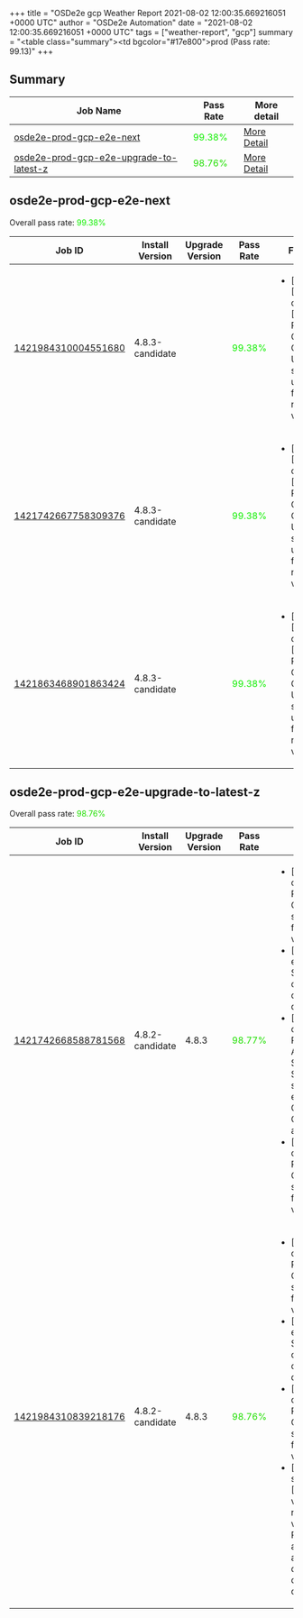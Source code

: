 +++
title = "OSDe2e gcp Weather Report 2021-08-02 12:00:35.669216051 +0000 UTC"
author = "OSDe2e Automation"
date = "2021-08-02 12:00:35.669216051 +0000 UTC"
tags = ["weather-report", "gcp"]
summary = "<table class=\"summary\"><tr><td bgcolor=\"#17e800\"></td><td>prod (Pass rate: 99.13)</td></tr></table>"
+++
## Summary

| Job Name | Pass Rate | More detail |
|----------|-----------|-------------|
|[osde2e-prod-gcp-e2e-next](https://prow.ci.openshift.org/?job=osde2e-prod-gcp-e2e-next)| <span style="color:#10ef00;">99.38%</span>|[More Detail](#osde2e-prod-gcp-e2e-next)|
|[osde2e-prod-gcp-e2e-upgrade-to-latest-z](https://prow.ci.openshift.org/?job=osde2e-prod-gcp-e2e-upgrade-to-latest-z)| <span style="color:#20df00;">98.76%</span>|[More Detail](#osde2e-prod-gcp-e2e-upgrade-to-latest-z)|



## osde2e-prod-gcp-e2e-next

Overall pass rate: <span style="color:#10ef00;">99.38%</span>

| Job ID | Install Version | Upgrade Version | Pass Rate | Failures |
|--------|-----------------|-----------------|-----------|----------|
[1421984310004551680](https://prow.ci.openshift.org/view/gs/origin-ci-test/logs/osde2e-prod-gcp-e2e-next/1421984310004551680) | 4.8.3-candidate |  | <span style="color:#10ef00;">99.38%</span>|<ul><li>[install] [Suite: operators] [OSD] RBAC Operator Operator Upgrade should upgrade from the replaced version</li></ul>
[1421742667758309376](https://prow.ci.openshift.org/view/gs/origin-ci-test/logs/osde2e-prod-gcp-e2e-next/1421742667758309376) | 4.8.3-candidate |  | <span style="color:#10ef00;">99.38%</span>|<ul><li>[install] [Suite: operators] [OSD] RBAC Operator Operator Upgrade should upgrade from the replaced version</li></ul>
[1421863468901863424](https://prow.ci.openshift.org/view/gs/origin-ci-test/logs/osde2e-prod-gcp-e2e-next/1421863468901863424) | 4.8.3-candidate |  | <span style="color:#10ef00;">99.38%</span>|<ul><li>[install] [Suite: operators] [OSD] RBAC Operator Operator Upgrade should upgrade from the replaced version</li></ul>



## osde2e-prod-gcp-e2e-upgrade-to-latest-z

Overall pass rate: <span style="color:#20df00;">98.76%</span>

| Job ID | Install Version | Upgrade Version | Pass Rate | Failures |
|--------|-----------------|-----------------|-----------|----------|
[1421742668588781568](https://prow.ci.openshift.org/view/gs/origin-ci-test/logs/osde2e-prod-gcp-e2e-upgrade-to-latest-z/1421742668588781568) | 4.8.2-candidate | 4.8.3 | <span style="color:#20df00;">98.77%</span>|<ul><li>[install] [Suite: operators] [OSD] RBAC Operator Operator Upgrade should upgrade from the replaced version</li><li>[upgrade] [Suite: e2e] Encrypted Storage in GCP clusters can be created by dedicated admins</li><li>[upgrade] [Suite: operators] [OSD] RBAC Dedicated Admins SubjectPermission SubjectPermission should have the expected ClusterRoles, ClusterRoleBindings and RoleBindinsg</li><li>[upgrade] [Suite: operators] [OSD] RBAC Operator Operator Upgrade should upgrade from the replaced version</li></ul>
[1421984310839218176](https://prow.ci.openshift.org/view/gs/origin-ci-test/logs/osde2e-prod-gcp-e2e-upgrade-to-latest-z/1421984310839218176) | 4.8.2-candidate | 4.8.3 | <span style="color:#20df00;">98.76%</span>|<ul><li>[install] [Suite: operators] [OSD] RBAC Operator Operator Upgrade should upgrade from the replaced version</li><li>[upgrade] [Suite: e2e] Encrypted Storage in GCP clusters can be created by dedicated admins</li><li>[upgrade] [Suite: operators] [OSD] RBAC Operator Operator Upgrade should upgrade from the replaced version</li><li>[upgrade] [Suite: service-definition] [OSD] regularuser validating webhook regularuser validating webhook Privledged users allowed to create autoscalers and delete clusterversion objects</li></ul>




